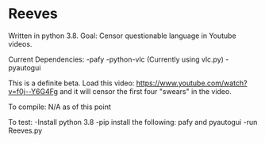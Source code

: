 # Reeves
Written in python 3.8.
Goal: Censor questionable language in Youtube videos.

Current Dependencies:
-pafy
-python-vlc (Currently using vlc.py)
-pyautogui

This is a definite beta.
Load this video: https://www.youtube.com/watch?v=f0j--Y6G4Fg and it will censor the first four "swears" in the video.

To compile: N/A as of this point

To test:
-Install python 3.8
-pip install the following: pafy and pyautogui
-run Reeves.py
